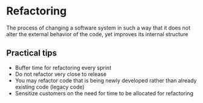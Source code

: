 # Refactoring
The process of changing a software system in such a way that it does not alter the external behavior of the code, yet improves its internal structure
## Practical tips
* Buffer time for refactoring every sprint
* Do not refactor very close to release
* You may refactor code that is being newly developed rather than already existing code (legacy code)
* Sensitize customers on the need for time to be allocated for refactoring

